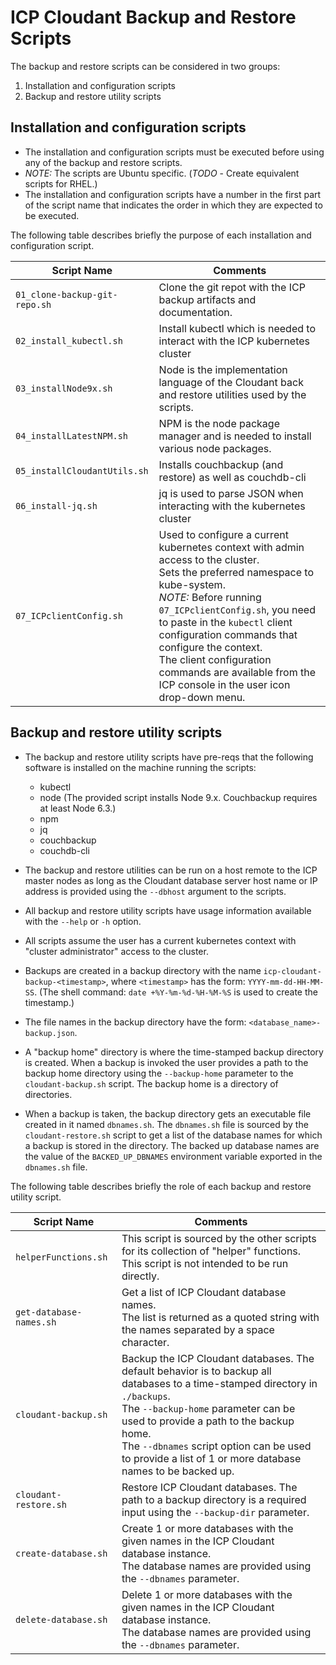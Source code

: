 # ICP Cloudant Backup and Restore Scripts

The backup and restore scripts can be considered in two groups:
1. Installation and configuration scripts
2. Backup and restore utility scripts

## Installation and configuration scripts
- The installation and configuration scripts must be executed before using any of the backup and restore scripts.
- *NOTE:* The scripts are Ubuntu specific.  (*TODO* - Create equivalent scripts for RHEL.)
- The installation and configuration scripts have a number in the first part of the script name that indicates the order in which they are expected to be executed.

The following table describes briefly the purpose of each installation and configuration script.

|  **Script Name**                    |       **Comments**                                   |
|-------------------------------------|------------------------------------------------------|
|`01_clone-backup-git-repo.sh`          |Clone the git repot with the ICP backup artifacts and documentation.  |
|`02_install_kubectl.sh`                |Install kubectl which is needed to interact with the ICP kubernetes cluster |
|`03_installNode9x.sh`                  |Node is the implementation language of the Cloudant back and restore utilities used by the scripts.   |
|`04_installLatestNPM.sh`               |NPM is the node package manager and is needed to install various node packages.   |
|`05_installCloudantUtils.sh`           |Installs couchbackup (and restore) as well as couchdb-cli   |
|`06_install-jq.sh`                     |jq is used to parse JSON when interacting with the kubernetes cluster   |
|`07_ICPclientConfig.sh`                |Used to configure a current kubernetes context with admin access to the cluster.<br/>Sets the preferred namespace to kube-system.<br/>*NOTE:* Before running `07_ICPclientConfig.sh`, you need to paste in the `kubectl` client configuration commands that configure the context.<br/>The client configuration commands are available from the ICP console in the user icon drop-down menu.   |

## Backup and restore utility scripts
- The backup and restore utility scripts have pre-reqs that the following software is installed on the machine running the scripts:
  - kubectl
  - node (The provided script installs Node 9.x. Couchbackup requires at least Node 6.3.)
  - npm
  - jq
  - couchbackup
  - couchdb-cli

- The backup and restore utilities can be run on a host remote to the ICP master nodes as long as the Cloudant database server host name or IP address is provided using the `--dbhost` argument to the scripts.
- All backup and restore utility scripts have usage information available with the `--help` or `-h` option.
- All scripts assume the user has a current kubernetes context with "cluster administrator" access to the cluster.
- Backups are created in a backup directory with the name `icp-cloudant-backup-<timestamp>`, where `<timestamp>` has the form: `YYYY-mm-dd-HH-MM-SS`. (The shell command: `date +%Y-%m-%d-%H-%M-%S` is used to create the timestamp.)
- The file names in the backup directory have the form: `<database_name>-backup.json`.
- A "backup home" directory is where the time-stamped backup directory is created.  When a backup is invoked the user provides a path to the backup home directory using the `--backup-home` parameter to the `cloudant-backup.sh` script. The backup home is a directory of directories.
- When a backup is taken, the backup directory gets an executable file created in it named `dbnames.sh`. The `dbnames.sh` file is sourced by the `cloudant-restore.sh` script to get a list of the database names for which a backup is stored in the directory.  The backed up database names are the value of the `BACKED_UP_DBNAMES` environment variable exported in the `dbnames.sh` file.  

The following table describes briefly the role of each backup and restore utility script.

|  **Script Name**                    |       **Comments**                                   |
|-------------------------------------|------------------------------------------------------|
|`helperFunctions.sh`                 |This script is sourced by the other scripts for its collection of "helper" functions.<br/>This script is not intended to be run directly.|
|`get-database-names.sh`   |Get a list of ICP Cloudant database names.<br/>The list is returned as a quoted string with the names separated by a space character.  |
|`cloudant-backup.sh`   |Backup the ICP Cloudant databases.  The default behavior is to backup all databases to a time-stamped directory in `./backups`.<br/>The `--backup-home` parameter can be used to provide a path to the backup home.<br/>The `--dbnames` script option can be used to provide a list of 1 or more database names to be backed up.   |
|`cloudant-restore.sh`   |Restore ICP Cloudant databases. The path to a backup directory is a required input using the `--backup-dir` parameter.    |
|`create-database.sh`   |Create 1 or more databases with the given names in the ICP Cloudant database instance.<br/>The database names are provided using the `--dbnames` parameter.   |
|`delete-database.sh`   |Delete 1 or more databases with the given names in the ICP Cloudant database instance.<br/>The database names are provided using the `--dbnames` parameter.   |
